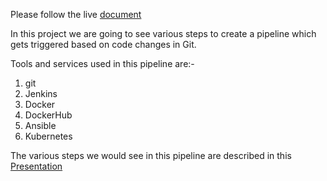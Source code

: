 Please follow the live [document](https://docs.google.com/document/d/17OwlITE-yPWNj3Vi5RtQfz3ItvSkOfnbaVMnzlZyGTg)

In this project we are going to see various steps to create a pipeline which gets triggered based on code changes in Git.

Tools and services used in this pipeline are:-
1) git
2) Jenkins
3) Docker
4) DockerHub
5) Ansible
6) Kubernetes

The various steps we would see in this pipeline are described in this [Presentation](https://github.com/kajasaran/2020_03_DO_Boston_casestudy_part_1/commit/5fc25a6bb7dc80a1695f02857228750cd96e45a0)


